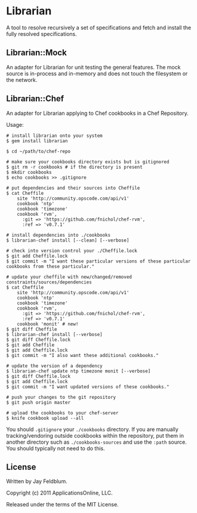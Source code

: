 Librarian
=========

A tool to resolve recursively a set of specifications and fetch and install the fully resolved specifications.

Librarian::Mock
---------------

An adapter for Librarian for unit testing the general features.
The mock source is in-process and in-memory and does not touch the filesystem or the network.

Librarian::Chef
---------------

An adapter for Librarian applying to Chef cookbooks in a Chef Repository.

Usage:

    # install librarian onto your system
    $ gem install librarian

    $ cd ~/path/to/chef-repo

    # make sure your cookbooks directory exists but is gitignored
    $ git rm -r cookbooks # if the directory is present
    $ mkdir cookbooks
    $ echo cookbooks >> .gitignore

    # put dependencies and their sources into Cheffile
    $ cat Cheffile
        site 'http://community.opscode.com/api/v1'
        cookbook 'ntp'
        cookbook 'timezone'
        cookbook 'rvm',
          :git => 'https://github.com/fnichol/chef-rvm',
          :ref => 'v0.7.1'

    # install dependencies into ./cookbooks
    $ librarian-chef install [--clean] [--verbose]

    # check into version control your ./Cheffile.lock
    $ git add Cheffile.lock
    $ git commit -m "I want these particular versions of these particular cookbooks from these particular."

    # update your cheffile with new/changed/removed constraints/sources/dependencies
    $ cat Cheffile
        site 'http://community.opscode.com/api/v1'
        cookbook 'ntp'
        cookbook 'timezone'
        cookbook 'rvm',
          :git => 'https://github.com/fnichol/chef-rvm',
          :ref => 'v0.7.1'
        cookbook 'monit' # new!
    $ git diff Cheffile
    $ librarian-chef install [--verbose]
    $ git diff Cheffile.lock
    $ git add Cheffile
    $ git add Cheffile.lock
    $ git commit -m "I also want these additional cookbooks."

    # update the version of a dependency
    $ librarian-chef update ntp timezone monit [--verbose]
    $ git diff Cheffile.lock
    $ git add Cheffile.lock
    $ git commit -m "I want updated versions of these cookbooks."

    # push your changes to the git repository
    $ git push origin master

    # upload the cookbooks to your chef-server
    $ knife cookbook upload --all

You should `.gitignore` your `./cookbooks` directory.
If you are manually tracking/vendoring outside cookbooks within the repository,
  put them in another directory such as `./cookbooks-sources` and use the `:path` source.
  You should typically not need to do this.

License
-------

Written by Jay Feldblum.

Copyright (c) 2011 ApplicationsOnline, LLC.

Released under the terms of the MIT License.

